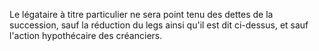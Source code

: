   
 Le légataire à titre particulier ne sera point tenu des dettes de la succession, sauf la réduction du legs ainsi qu'il est dit ci-dessus, et sauf l'action hypothécaire des créanciers.  

  
